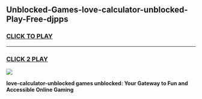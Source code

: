 
## Unblocked-Games-love-calculator-unblocked-Play-Free-djpps
<h3>
<a href="https://premium76.site?title=love-calculator-unblocked&ref=18A1">CLICK TO PLAY</a></h3>
<hr>

<h3>
<a href="https://premium76.site?title=love-calculator-unblocked&ref=18A1">CLICK 2 PLAY</a>
  
</h3>

<a href="https://premium76.site?title=love-calculator-unblocked&ref=18A1"><img src="https://clearcache.store/games.png"></a>


**love-calculator-unblocked games unblocked: Your Gateway to Fun and Accessible Online Gaming**
